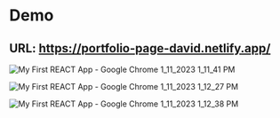 # Demo
## URL: https://portfolio-page-david.netlify.app/

![My First REACT App - Google Chrome 1_11_2023 1_11_41 PM](https://user-images.githubusercontent.com/96905686/211770141-ec974f81-b9e7-4cb8-bd01-7cba66cf63bd.png)

![My First REACT App - Google Chrome 1_11_2023 1_12_27 PM](https://user-images.githubusercontent.com/96905686/211770509-45237170-24aa-4d87-85db-f2202c811de5.png)


![My First REACT App - Google Chrome 1_11_2023 1_12_38 PM](https://user-images.githubusercontent.com/96905686/211770557-9c13a41a-e2a9-44b9-aeb6-42ed191f1c49.png)

